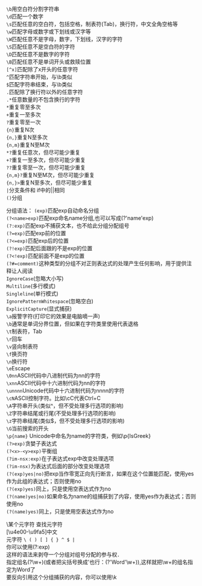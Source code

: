 `\b`用空白符分割字符串  
`\d`匹配一个数字  
`\s`匹配任意的空白符，包括空格，制表符(Tab)，换行符，中文全角空格等  
`\w`匹配字母或数字或下划线或汉字等  
`\W`匹配任意不是字母，数字，下划线，汉字的字符  
`\S`匹配任意不是空白符的字符  
`\D`匹配任意不是数字的字符  
`\B`匹配任意不是单词开头或救赎位置  
`[^x]`匹配除了x开头的任意字符  
`^`匹配字符串开始，与\b类似  
`$`匹配字符串结束，与\b类似  
`.`匹配除了换行符以外的任意字符  
`.*`任意数量的不包含换行的字符  
`*`重复零至多次  
`+`重复一至多次  
`?`重复零至一次  
`{n}`重复N次  
`{n,}`重复N至多次  
`{n,m}`重复N至M次  
`*?`重复任意次，但尽可能少重复  
`+?`重复一至多次，但尽可能少重复  
`??`重复零至一次，但尽可能少重复  
`{n,m}?`重复N至M次，但尽可能少重复  
`{n,}>`重复N至多次，但尽可能少重复  
`|`分支条件和 if中的||相同  
`()`分组  

分组语法：
`(exp)`匹配exp自动命名分组  
`(?<name>exp)`匹配exp命名name分组,也可以写成(?'name'exp)  
`(?:exp)`匹配exp不捕获文本，也不给此分组分配组号  
`(?=exp)`匹配exp前的位置  
`(?<=exp)`匹配exp后的位置  
`(?!exp)`匹配后面跟的不是exp的位置  
`(?<!exp)`匹配前面不是exp的位置  
`(?#=comment)`这种类型的分组不对正则表达式的处理产生任何影响，用于提供注释让人阅读  
`IgnoreCase`(忽略大小写)  
`Multiline`(多行模式)  
`Singleline`(单行模式)  
`IgnorePatternWhitespace`(忽略空白)  
`ExplicitCapture`(显式捕获)  
`\a`报警字符(打印它的效果是电脑嘀一声)  
`\b`通常是单词分界位置，但如果在字符类里使用代表退格  
`\t`制表符，Tab  
`\r`回车  
`\v`竖向制表符  
`\f`换页符  
`\n`换行符  
`\e`Escape  
`\0nn`ASCII代码中八进制代码为nn的字符  
`\xnn`ASCII代码中十六进制代码为nn的字符  
`\unnnn`Unicode代码中十六进制代码为nnnn的字符  
`\cN`ASCII控制字符。比如\cC代表Ctrl+C  
`\A`字符串开头(类似^，但不受处理多行选项的影响)  
`\Z`字符串结尾或行尾(不受处理多行选项的影响)  
`\z`字符串结尾(类似$，但不受处理多行选项的影响)  
`\G`当前搜索的开头  
`\p{name}` Unicode中命名为name的字符类，例如\p{IsGreek}  
`(?>exp)`贪婪子表达式  
`(?<x>-<y>exp)`平衡组  
`(?im-nsx:exp)`在子表达式exp中改变处理选项  
`(?im-nsx)`为表达式后面的部分改变处理选项  
`(?(exp)yes|no)`把exp当作零宽正向先行断言，如果在这个位置能匹配，使用yes作为此组的表达式；否则使用no  
`(?(exp)yes)`同上，只是使用空表达式作为no  
`(?(name)yes|no)`如果命名为name的组捕获到了内容，使用yes作为表达式；否则使用no  
`(?(name)yes)`同上，只是使用空表达式作为no  

\某个元字符 查找元字符  
[\u4e00-\u9fa5]中文  
元字符 `\ ( ) [ ] { } ^ $ |`  
你可以使用(?:exp)  
这样的语法来剥夺一个分组对组号分配的参与权．  
指定组名(?<Word>\w+)(或者把尖括号换成'也行：(?'Word'\w+)),这样就把\w+的组名指定为Word了  
要反向引用这个分组捕获的内容，你可以使用\k<Word>  
